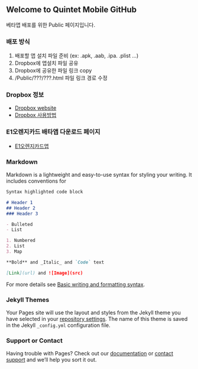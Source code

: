 ## Welcome to Quintet Mobile GitHub 

베타앱 배포를 위한 Public 페이지입니다.

### 배포 방식
1. 배포할 앱 설치 파일 준비 (ex: .apk, .aab, .ipa. .plist ...)
2. Dropbox에 앱설치 파일 공유
3. Dropbox에 공유한 파일 링크 copy
4. /Public/???/???.html 파일 링크 경로 수정

### Dropbox 정보
- [Dropbox website](https://www.dropbox.com/home)
- [Dropbox 사용방법](https://www.dropbox.com/s/1g8km5cwwsk13tj/Dropbox%20%EC%8B%9C%EC%9E%91%ED%95%98%EA%B8%B0.pdf?dl=0)

### E1오렌지카드 배타앱 다운로드 페이지
- [E1오렌지카드앱](https://quintet2022.github.io/Public/E1/appdown.html)


### Markdown

Markdown is a lightweight and easy-to-use syntax for styling your writing. It includes conventions for

```markdown
Syntax highlighted code block

# Header 1
## Header 2
### Header 3

- Bulleted
- List

1. Numbered
2. List
3. Map

**Bold** and _Italic_ and `Code` text

[Link](url) and ![Image](src)
```

For more details see [Basic writing and formatting syntax](https://docs.github.com/en/github/writing-on-github/getting-started-with-writing-and-formatting-on-github/basic-writing-and-formatting-syntax).

### Jekyll Themes

Your Pages site will use the layout and styles from the Jekyll theme you have selected in your [repository settings](https://github.com/Quintet2022/Public/settings/pages). The name of this theme is saved in the Jekyll `_config.yml` configuration file.

### Support or Contact

Having trouble with Pages? Check out our [documentation](https://docs.github.com/categories/github-pages-basics/) or [contact support](https://support.github.com/contact) and we’ll help you sort it out.
